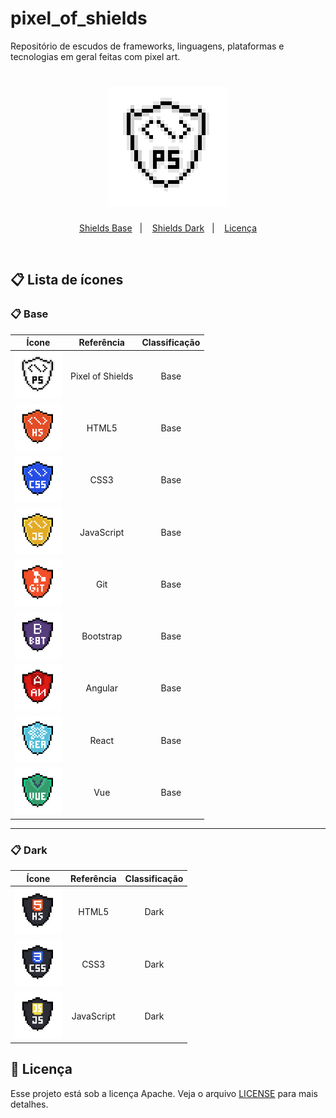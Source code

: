 # pixel_of_shields

Repositório de escudos de frameworks, linguagens, plataformas e tecnologias em geral feitas com pixel art.

<h1 align="center">
    <img alt="Pixel of Shields" title="Pixel of Shields" src="./pixel_of_shields.gif" />
</h1>

<p align="center">
  <a href="#clipboard-Base">Shields Base</a>&nbsp;&nbsp;&nbsp;|&nbsp;&nbsp;&nbsp;
  <a href="#clipboard-Dark">Shields Dark</a>&nbsp;&nbsp;&nbsp;|&nbsp;&nbsp;&nbsp;
  <a href="#memo-licença">Licença</a>
</p>

<br>

## :clipboard: Lista de ícones

### :clipboard: Base

|                                     Ícone                                     |    Referência    | Classificação |
| :---------------------------------------------------------------------------: | :--------------: | :-----------: |
| <img alt="PS" title="PS" src="./base/pixel_of_shields.png" width="75"/>       | Pixel of Shields |     Base      |
| <img alt="HTML5" title="HTML5" src="./base/html.png" width="75"/>             |      HTML5       |     Base      |
| <img alt="CSS3" title="CSS3" src="./base/css.png" width="75"/>                |       CSS3       |     Base      |
| <img alt="JS" title="JS" src="./base/javascript.png" width="75"/>             |    JavaScript    |     Base      |
| <img alt="GIT" title="GIT" src="./base/git.png" width="75"/>                  |        Git       |     Base      |
| <img alt="BOOTSTRAP" title="BOOTSTRAP" src="./base/bootstrap.png" width="75"/>|     Bootstrap    |     Base      |
| <img alt="ANGULAR" title="ANGULAR" src="./base/angular.png" width="75"/>      |      Angular     |     Base      |
| <img alt="REACT" title="REACT" src="./base/react.png" width="75"/>            |       React      |     Base      |
| <img alt="VUE" title="VUE" src="./base/vue.png" width="75"/>                  |        Vue       |     Base      |

<hr>

### :clipboard: Dark

|                                     Ícone                                     |    Referência    | Classificação |
| :---------------------------------------------------------------------------: | :--------------: | :-----------: |
| <img alt="HTML5" title="HTML5" src="./dark/html_dark.png" width="75"/>        |      HTML5       |     Dark      |
| <img alt="CSS3" title="CSS3" src="./dark/css_dark.png" width="75"/>           |       CSS3       |     Dark      |
| <img alt="JS" title="JS" src="./dark/javascript_dark.png" width="75"/>        |    JavaScript    |     Dark      |

## :memo: Licença

Esse projeto está sob a licença Apache. Veja o arquivo [LICENSE](LICENSE) para mais detalhes.
